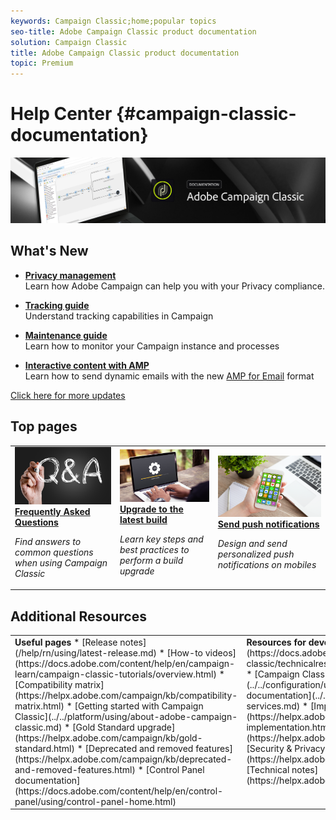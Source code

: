 ```yaml
---
keywords: Campaign Classic;home;popular topics
seo-title: Adobe Campaign Classic product documentation
solution: Campaign Classic
title: Adobe Campaign Classic product documentation
topic: Premium
---
```


# Help Center {#campaign-classic-documentation}

![](platform/using/assets/do-not-localize/banner_acc_doc.jpg) 

## What's New

* **[Privacy management](https://helpx.adobe.com/campaign/kb/campaign-privacy.html)**<br/>
Learn how Adobe Campaign can help you with your Privacy compliance.

* **[Tracking guide](https://helpx.adobe.com/campaign/kb/acc-tracking.html)**<br/>
Understand tracking capabilities in Campaign

* **[Maintenance guide](https://helpx.adobe.com/campaign/kb/acc-maintenance.html)**<br/>
Learn how to monitor your Campaign instance and processes

* **[Interactive content with AMP](delivery/using/defining-interactive-content.md)**<br/>
Learn how to send dynamic emails with the new [AMP for Email](https://amp.dev/about/email/) format

[Click here for more updates](/help/rn/using/documentation-updates.md)

## Top pages

<table>
<tr>
  <td>
    <a href="platform/using/common-questions.md">
      <img alt="FAQ" src="platform/using/assets/FAQ.png"/>
    </a>
    <div>
      <a href="platform/using/common-questions.md">
    <strong>Frequently Asked Questions</strong>
    </a>
    </div>
    <p>
    <em>Find answers to common questions when using Campaign Classic</em>
    <p>
  </td>
   <td>
    <a href="https://docs.campaign.adobe.com/doc/AC/getting_started/EN/buildUpgrade.html">
      <img alt="Build Upgrade" src="platform/using/assets/upgrade.png" />
    </a>
    <div>
      <a href="https://docs.campaign.adobe.com/doc/AC/getting_started/EN/buildUpgrade.html">
    <strong>Upgrade to the latest build</strong>
    </a>
    </div>
    <p>
    <em>Learn key steps and best practices to perform a build upgrade</em>
    <p>
  </td>
  <td>
    <a href="delivery/using/creating-notifications.md">
       <img alt="Push notifications" src="platform/using/assets/push.png" />
    </a>
    <div>
       <a href="delivery/using/creating-notifications.md">
    <strong>Send push notifications</strong>
    </a>
    </div>
    <p>
    <em>Design and send personalized push notifications on mobiles</em>
    <p>
  </td>
</tr>
</table>

## Additional Resources

<table>
<tr>
  <td valign="top"><strong>Useful pages</strong>
  * [Release notes](/help/rn/using/latest-release.md)
  * [How-to videos](https://docs.adobe.com/content/help/en/campaign-learn/campaign-classic-tutorials/overview.html)
  * [Compatibility matrix](https://helpx.adobe.com/campaign/kb/compatibility-matrix.html)
  * [Getting started with Campaign Classic](../../platform/using/about-adobe-campaign-classic.md)
  * [Gold Standard upgrade](https://helpx.adobe.com/campaign/kb/gold-standard.html)
  * [Deprecated and removed features](https://helpx.adobe.com/campaign/kb/deprecated-and-removed-features.html)
  * [Control Panel documentation](https://docs.adobe.com/content/help/en/control-panel/using/control-panel-home.html)
  </td>
  <td valign="top"><strong>Resources for developers</strong>
  * [List of error messages](https://docs.adobe.com/content/help/en/campaign-classic/technicalresources/error_messages/error_codes.html)
  * [Campaign Classic data model](../../configuration/using/about-data-model.md)
  * [JSAPI documentation](../../configuration/using/about-web-services.md)
  * [Implementation guide](https://helpx.adobe.com/campaign/kb/acc-implementation.html)
  * [Tracking guide](https://helpx.adobe.com/campaign/kb/acc-tracking.html)
  * [Security & Privacy checklist](https://helpx.adobe.com/campaign/kb/acc-security.html)
  * [Technical notes](https://helpx.adobe.com/campaign/kb/article-list.html)
  </td>
</tr>
</table>
